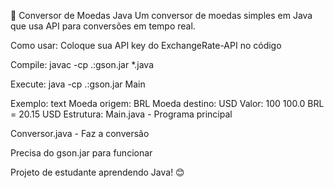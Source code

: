 💱 Conversor de Moedas Java
Um conversor de moedas simples em Java que usa API para conversões em tempo real.

Como usar:
Coloque sua API key do ExchangeRate-API no código

Compile: javac -cp .:gson.jar *.java

Execute: java -cp .:gson.jar Main

Exemplo:
text
Moeda origem: BRL
Moeda destino: USD
Valor: 100
100.0 BRL = 20.15 USD
Estrutura:
Main.java - Programa principal

Conversor.java - Faz a conversão

Precisa do gson.jar para funcionar

Projeto de estudante aprendendo Java! 😊
